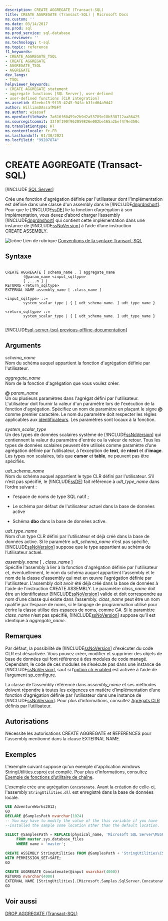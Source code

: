 ```yaml
---
description: CREATE AGGREGATE (Transact-SQL)
title: CREATE AGGREGATE (Transact-SQL) | Microsoft Docs
ms.custom: ''
ms.date: 03/14/2017
ms.prod: sql
ms.prod_service: sql-database
ms.reviewer: ''
ms.technology: t-sql
ms.topic: reference
f1_keywords:
- CREATE_AGGREGATE_TSQL
- CREATE AGGREGATE
- AGGREGATE_TSQL
- AGGREGATE
dev_langs:
- TSQL
helpviewer_keywords:
- CREATE AGGREGATE statement
- aggregate functions [SQL Server], user-defined
- user-defined functions [CLR integration]
ms.assetid: 62eebc19-9f15-4245-94fa-b3fcd64a9d42
author: WilliamDAssafMSFT
ms.author: wiassaf
ms.openlocfilehash: 7a616f60459e2b9d2a53789e18b538712aa86425
ms.sourcegitcommit: 33f0f190f962059826e002be165a2bef4f9e350c
ms.translationtype: HT
ms.contentlocale: fr-FR
ms.lasthandoff: 01/30/2021
ms.locfileid: "99207874"
---
```

# <a name="create-aggregate-transact-sql"></a>CREATE AGGREGATE (Transact-SQL)
[!INCLUDE [SQL Server](../../includes/applies-to-version/sqlserver.md)]

  Crée une fonction d'agrégation définie par l'utilisateur dont l'implémentation est définie dans une classe d'un assembly dans le [!INCLUDE[dnprdnshort](../../includes/dnprdnshort-md.md)]. Pour que le [!INCLUDE[ssDE](../../includes/ssde-md.md)] lie la fonction d’agrégation à son implémentation, vous devez d’abord charger l’assembly [!INCLUDE[dnprdnshort](../../includes/dnprdnshort-md.md)] qui contient cette implémentation dans une instance de [!INCLUDE[ssNoVersion](../../includes/ssnoversion-md.md)] à l’aide d’une instruction CREATE ASSEMBLY.  
  
 ![Icône Lien de rubrique](../../database-engine/configure-windows/media/topic-link.gif "Icône du lien de rubrique") [Conventions de la syntaxe Transact-SQL](../../t-sql/language-elements/transact-sql-syntax-conventions-transact-sql.md)  
  
## <a name="syntax"></a>Syntaxe  
  
```syntaxsql
  
CREATE AGGREGATE [ schema_name . ] aggregate_name  
        (@param_name <input_sqltype>   
        [ ,...n ] )  
RETURNS <return_sqltype>  
EXTERNAL NAME assembly_name [ .class_name ]  
  
<input_sqltype> ::=  
        system_scalar_type | { [ udt_schema_name. ] udt_type_name }  
  
<return_sqltype> ::=  
        system_scalar_type | { [ udt_schema_name. ] udt_type_name }  
  
```  
  
[!INCLUDE[sql-server-tsql-previous-offline-documentation](../../includes/sql-server-tsql-previous-offline-documentation.md)]

## <a name="arguments"></a>Arguments
 *schema_name*  
 Nom du schéma auquel appartient la fonction d'agrégation définie par l'utilisateur.  
  
 *aggregate_name*  
 Nom de la fonction d'agrégation que vous voulez créer.  
  
 **@** _param_name_  
 Un ou plusieurs paramètres dans l'agrégat défini par l'utilisateur. L'utilisateur doit fournir la valeur d'un paramètre lors de l'exécution de la fonction d'agrégation. Spécifiez un nom de paramètre en plaçant le signe **@** comme premier caractère. Le nom du paramètre doit respecter les règles applicables aux [identificateurs](../../relational-databases/databases/database-identifiers.md). Les paramètres sont locaux à la fonction.  
  
 *system_scalar_type*  
 Un des types de données scalaires système de [!INCLUDE[ssNoVersion](../../includes/ssnoversion-md.md)] qui contiennent la valeur du paramètre d'entrée ou la valeur de retour. Tous les types de données scalaires peuvent être utilisés comme paramètre d’une agrégation définie par l’utilisateur, à l’exception de **text**, de **ntext** et d’**image**. Les types non scalaires, tels que **cursor** et **table**, ne peuvent pas être spécifiés.  
  
 *udt_schema_name*  
 Nom du schéma auquel appartient le type CLR défini par l'utilisateur. S’il n’est pas spécifié, le [!INCLUDE[ssDE](../../includes/ssde-md.md)] fait référence à *udt_type_name* dans l’ordre suivant :  
  
-   l'espace de noms de type SQL natif ;  
  
-   Le schéma par défaut de l'utilisateur actuel dans la base de données active  
  
-   Schéma **dbo** dans la base de données active.  
  
 *udt_type_name*  
 Nom d'un type CLR défini par l'utilisateur et déjà créé dans la base de données active. Si le paramètre *udt_schema_name* n’est pas spécifié, [!INCLUDE[ssNoVersion](../../includes/ssnoversion-md.md)] suppose que le type appartient au schéma de l’utilisateur actuel.  
  
 *assembly_name* [ **.** _class_name_ ]  
 Spécifie l'assembly à lier à la fonction d'agrégation définie par l'utilisateur et, éventuellement, le nom du schéma auquel appartient l'assembly et le nom de la classe d'assembly qui met en œuvre l'agrégation définie par l'utilisateur. L'assembly doit avoir été déjà créé dans la base de données à l'aide de l'instruction CREATE ASSEMBLY. Le paramètre *class_name* doit être un identificateur [!INCLUDE[ssNoVersion](../../includes/ssnoversion-md.md)] valide et doit correspondre au nom d’une classe qui existe dans l’assembly. *class_name* peut être un nom qualifié par l’espace de noms, si le langage de programmation utilisé pour écrire la classe utilise des espaces de noms, comme C#. Si le paramètre *class_name* n’est pas spécifié, [!INCLUDE[ssNoVersion](../../includes/ssnoversion-md.md)] suppose qu’il est identique à *aggregate_name*.  
  
## <a name="remarks"></a>Remarques  
 Par défaut, la possibilité de [!INCLUDE[ssNoVersion](../../includes/ssnoversion-md.md)] d'exécuter du code CLR est désactivée. Vous pouvez créer, modifier et supprimer des objets de base de données qui font référence à des modules de code managé. Cependant, le code de ces modules ne s’exécute pas dans une instance de [!INCLUDE[ssNoVersion](../../includes/ssnoversion-md.md)], sauf si l’[option clr enabled](../../database-engine/configure-windows/clr-enabled-server-configuration-option.md) est activée à l’aide de l’argument [sp_configure](../../relational-databases/system-stored-procedures/sp-configure-transact-sql.md).  
  
 La classe de l’assembly référencé dans *assembly_name* et ses méthodes doivent répondre à toutes les exigences en matière d’implémentation d’une fonction d’agrégation définie par l’utilisateur dans une instance de [!INCLUDE[ssNoVersion](../../includes/ssnoversion-md.md)]. Pour plus d’informations, consultez [Agrégats CLR définis par l’utilisateur](../../relational-databases/clr-integration-database-objects-user-defined-functions/clr-user-defined-aggregates.md).  
  
## <a name="permissions"></a>Autorisations  
 Nécessite les autorisations CREATE AGGREGATE et REFERENCES pour l'assembly mentionné dans la clause EXTERNAL NAME.  
  
## <a name="examples"></a>Exemples  
 L'exemple suivant suppose qu'un exemple d'application windows StringUtilities.csproj est compilé. Pour plus d’informations, consultez [Exemple de fonctions d’utilitaire de chaîne](/previous-versions/sql/sql-server-2016/ff878119(v=sql.130)).  
  
 L'exemple crée une agrégation `Concatenate`. Avant la création de celle-ci, l'assembly `StringUtilities.dll` est enregistré dans la base de données locale.  
  
```sql  
USE AdventureWorks2012;  
GO  
DECLARE @SamplesPath nvarchar(1024)  
-- You may have to modify the value of the this variable if you have  
--installed the sample some location other than the default location.  
  
SELECT @SamplesPath = REPLACE(physical_name, 'Microsoft SQL Server\MSSQL13.MSSQLSERVER\MSSQL\DATA\master.mdf', 'Microsoft SQL Server\130\Samples\Engine\Programmability\CLR\')   
     FROM master.sys.database_files   
     WHERE name = 'master';  
  
CREATE ASSEMBLY StringUtilities FROM @SamplesPath + 'StringUtilities\CS\StringUtilities\bin\debug\StringUtilities.dll'  
WITH PERMISSION_SET=SAFE;  
GO  
  
CREATE AGGREGATE Concatenate(@input nvarchar(4000))  
RETURNS nvarchar(4000)  
EXTERNAL NAME [StringUtilities].[Microsoft.Samples.SqlServer.Concatenate];  
GO  
```  
  
## <a name="see-also"></a>Voir aussi  
 [DROP AGGREGATE &#40;Transact-SQL&#41;](../../t-sql/statements/drop-aggregate-transact-sql.md)  
  
